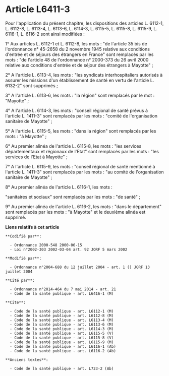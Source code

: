 # Article L6411-3

Pour l'application du présent chapitre, les dispositions des articles L. 6112-1, L. 6112-8, L. 6113-4, L. 6113-6, L. 6114-3,
L. 6115-5, L. 6115-8, L. 6115-9, L. 6116-1, L. 6116-2 sont ainsi modifiées :

1° Aux articles L. 6112-1 et L. 6112-8, les mots : "de l'article 35 bis de l'ordonnance n° 45-2658 du 2 novembre 1945
relative aux conditions d'entrée et de séjours des étrangers en France" sont remplacés par les mots : "de l'article 48 de
l'ordonnance n° 2000-373 du 26 avril 2000 relative aux conditions d'entrée et de séjour des étrangers à Mayotte" ;

2° A l'article L. 6113-4, les mots : "les syndicats interhospitaliers autorisés à assurer les missions d'un établissement de
santé en vertu de l'article L. 6132-2" sont supprimés ;

3° A l'article L. 6113-6, les mots : "la région" sont remplacés par le mot : "Mayotte" ;

4° A l'article L. 6114-3, les mots : "conseil régional de santé prévus à l'article L. 1411-3" sont remplacés par les mots :
"comité de l'organisation sanitaire de Mayotte" ;

5° A l'article L. 6115-5, les mots : "dans la région" sont remplacés par les mots : "à Mayotte" ;

6° Au premier alinéa de l'article L. 6115-8, les mots : "les services départementaux et régionaux de l'Etat" sont remplacés
par les mots : "les services de l'Etat à Mayotte" ;

7° A l'article L. 6115-9, les mots : "conseil régional de santé mentionné à l'article L. 1411-3" sont remplacés par les
mots : "au comité de l'organisation sanitaire de Mayotte" ;

8° Au premier alinéa de l'article L. 6116-1, les mots :

"sanitaires et sociaux" sont remplacés par les mots : "de santé" ;

9° Au premier alinéa de l'article L. 6116-2, les mots : "dans le département" sont remplacés par les mots : "à Mayotte" et le
deuxième alinéa est supprimé.

**Liens relatifs à cet article**

	**Codifié par**:

	  - Ordonnance 2000-548 2000-06-15
	  - Loi n°2002-303 2002-03-04 art. 92 JORF 5 mars 2002

	**Modifié par**:

	  - Ordonnance n°2004-688 du 12 juillet 2004 - art. 1 () JORF 13 juillet 2004

	**Cité par**:

	  - Ordonnance n°2014-464 du 7 mai 2014 - art. 21
	  - Code de la santé publique - art. L6416-1 (M)

	**Cite**:

	  - Code de la santé publique - art. L6112-1 (M)
	  - Code de la santé publique - art. L6112-8 (M)
	  - Code de la santé publique - art. L6113-4 (M)
	  - Code de la santé publique - art. L6113-6 (M)
	  - Code de la santé publique - art. L6114-3 (M)
	  - Code de la santé publique - art. L6115-5 (V)
	  - Code de la santé publique - art. L6115-8 (V)
	  - Code de la santé publique - art. L6115-9 (M)
	  - Code de la santé publique - art. L6116-1 (Ab)
	  - Code de la santé publique - art. L6116-2 (Ab)

	**Anciens textes**:

	  - Code de la santé publique - art. L723-2 (Ab)
